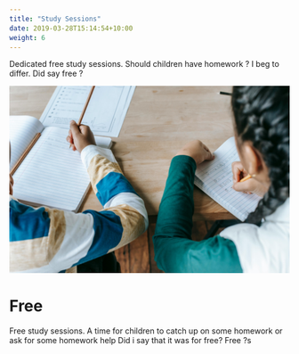 ```yaml
---
title: "Study Sessions"
date: 2019-03-28T15:14:54+10:00
weight: 6
---
```


Dedicated free study sessions. Should children have homework ? I beg to differ. Did  say free ?  

![HW](/images/homework-help.jpg)

# Free

Free study sessions. A time for children to catch up on some homework or ask for some homework help Did i say that it was for free? Free ?s
